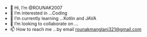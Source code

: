 - 👋 Hi, I’m @ROUNAK2007
- 👀 I’m interested in ...Coding
- 🌱 I’m currently learning ...Kotlin and JAVA
- 💞️ I’m looking to collaborate on ...
- 📫 How to reach me ...by email rounakmanglani321@gmail.com


<!---
ROUNAK2007/ROUNAK2007 is a ✨ special ✨ repository because its `README.md` (this file) appears on your GitHub profile.
You can click the Preview link to take a look at your changes.
--->

